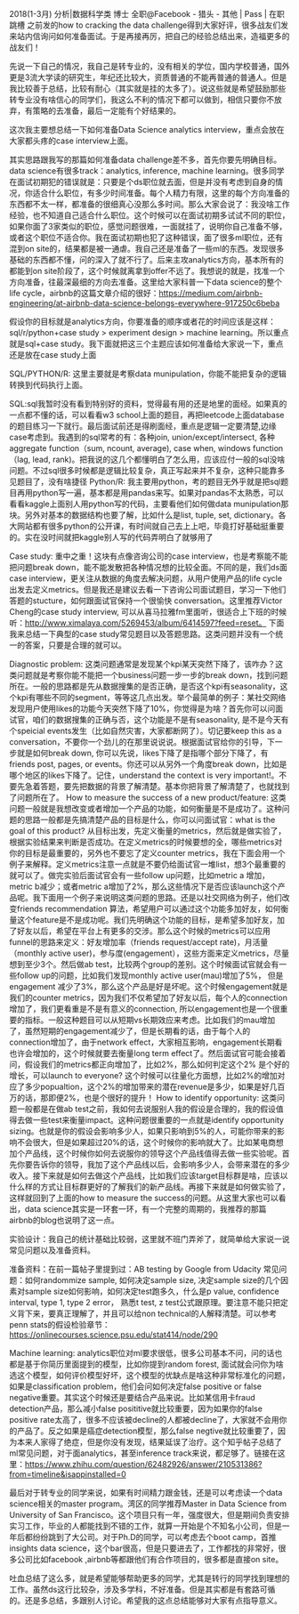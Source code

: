 2018(1-3月) 分析|数据科学类 博士 全职@Facebook - 猎头 - 其他  | Pass | 在职跳槽
之前发的how to cracking the data challenge得到大家好评，很多战友们发来站内信询问如何准备面试。于是再接再厉，把自己的经验总结出来，造福更多的战友们！

先说一下自己的情况，我自己是转专业的，没有相关的学位，国内学校普通，国外更是3流大学读的研究生，年纪还比较大，资质普通的不能再普通的普通人。但是我比较善于总结，比较有耐心（其实就是挂的太多了）。说这些就是希望鼓励那些转专业没有啥信心的同学们，我这么不利的情况下都可以做到，相信只要你不放弃，有策略的去准备，最后一定能有个好结果的。

这次我主要想总结一下如何准备Data Science analytics interview，重点会放在大家都头疼的case interview上面。

其实思路跟我写的那篇如何准备data challenge差不多，首先你要先明确目标。data science有很多track：analytics, inference, machine learning。很多同学在面试初期犯的错误就是：只要是个ds职位就去面，但是并没有考虑到自身的情况，你适合什么职位，有多少时间准备。每个人精力有限，这里的每个方向准备的东西都不太一样，都准备的很细真心没那么多时间。那么大家会说了：我没啥工作经验，也不知道自己适合什么职位。这个时候可以在面试初期多试试不同的职位，如果你面了3家类似的职位，感觉问题很难，一面就挂了，说明你自己准备不够，或者这个职位不适合你。我在面试初期也犯了这种错误，面了很多ml职位，还有混到on site的，结果都是被一通虐。我自己还是准备了一些ml的东西。发现很多基础的东西都不懂，问的深入了就不行了。后来主攻analytics方向，基本所有的都能到on site阶段了，这个时候就离拿到offer不远了。我想说的就是，找准一个方向准备，往最深最细的方向去准备。这里给大家科普一下data science的整个life cycle，airbnb的这篇文章介绍的很好：https://medium.com/airbnb-engineering/at-airbnb-data-science-belongs-everywhere-917250c6beba

假设你的目标就是analytics方向，你要准备的顺序或者花的时间应该是这样：sql/r/python+case study > experiment design > machine learning。所以重点就是sql+case study。我下面就把这三个主题应该如何准备给大家说一下，重点还是放在case study上面

SQL/PYTHON/R: 这里主要就是考察data munipulation，你能不能把复杂的逻辑转换到代码执行上面。

SQL:sql我暂时没有看到特别好的资料，觉得最有用的还是地里的面经。如果真的一点都不懂的话，可以看看w3 school上面的题目，再把leetcode上面database的题目练习一下就行。最后面试前还是得刷面经，重点是逻辑一定要清楚,边缘case考虑到。我遇到的sql常考的有：各种join, union/except/intersect, 各种aggregate function（sum, ncount, average), case when, windows function（lag, lead, rank)。把我说的这几个都懂明白了怎么用，应该应付一般的sql没啥问题。不过sql很多时候都是逻辑比较复杂，真正写起来并不复杂，这种只能靠多见题目了，没有啥捷径
Python/R: 我主要用python，考的题目无外乎就是把sql题目再用python写一遍，基本都是用pandas来写。如果对pandas不太熟悉，可以看看kaggle上面别人用python写的代码，主要看他们如何做data munipulation那块。另外对基本的数据结构也要了解，比如什么是list, tuple, set, dictionary。各大网站都有很多python的公开课，有时间就自己去上上吧，毕竟打好基础挺重要的。实在没时间就把kaggle别人写的代码弄明白了就够用了

Case study: 重中之重！这块有点像咨询公司的case interview，也是考察能不能把问题break down，能不能发散把各种情况想的比较全面。不同的是，我们ds面case interview，更关注从数据的角度去解决问题，从用户使用产品的life cycle出发去定义metrics。但是我还是建议去看一下咨询公司面试题目，学习一下他们答题的stucture，如何跟面试官保持一个很愉快 conversation。这里推荐Victor Cheng的case study interview, 可以从喜马拉雅fm里面听，很适合上下班的时候听：http://www.ximalaya.com/5269453/album/6414597?feed=reset。 下面我来总结一下典型的case study常见题目以及答题思路。这类问题并没有一个统一的答案，只要是合理的就可以。

Diagnostic problem: 这类问题通常是发现某个kpi某天突然下降了，该咋办？这类问题就是考察你能不能把一个business问题一步一步的break down，找到问题所在。一般的思路都是先从数据搜集的是否正确，是否这个kpi有seasonality，这个kpi有哪些不同的segment，等等这几点出发。举个最简单的例子：某社交网络发现用户使用likes的功能今天突然下降了10%，你觉得是为啥？首先你可以问面试官，咱们的数据搜集的正确与否，这个功能是不是有seasonality, 是不是今天有个speicial events发生（比如自然灾害，大家都断网了）。切记要keep this as a conversation，不要你一个劲儿的在那里说说说。根据面试官给你的引导，下一步就是如何break down, 你可以先说，likes下降了是指哪个部分下降了，有friends post, pages, or events。你还可以从另外一个角度break down，比如是哪个地区的likes下降了。记住，understand the context is very important!。不要先急着答题，要先把数据的背景了解清楚。基本你把背景了解清楚了，也就找到了问题所在了。
How to measure the success of a new product/feature: 这类问题一般就是我想改变或者增加一个产品的功能，如何衡量是不是成功了。这种问题的思路一般都是先搞清楚产品的目标是什么，你可以问面试官：what is the goal of this product? 从目标出发，先定义衡量的metrics，然后就是做实验了，根据实验结果来判断是否成功。在定义metrics的时候要想的全，哪些metrics对你的目标是最重要的，另外也不要忘了定义counter metrics，我在下面会用一个例子来解释。定义metrics注意一点就是不要仍给面试官一堆list，想3个最重要的就可以了。做完实验后面试官会有一些follow up问题，比如metric a 增加，metric b减少；或者metric a增加了2%，那么这些情况下是否应该launch这个产品呢。我下面用一个例子来说明这类问题的思路。还是以社交网络为例子，他们改变friends recommendation 算法，希望用户可以通过这个功能多加好友，如何衡量这个feature是不是成功呢。我们先明确这个功能的目标，是希望多加好友，加了好友以后，希望在平台上有更多的交涉。那么这个时候的metrics可以应用funnel的思路来定义：好友增加率（friends request/accept rate)，月活量（monthly active user)，参与度(engagement），这些方面来定义metrics，尽量想到至少3个。然后做ab test，比较两个group的差别。这个时候面试官就会有一些follow up的问题，比如我们发现monthly active user(mau)增加了5%， 但是engagement 减少了3%，那么这个产品是好是坏呢。这个时候engagement就是我们的counter metrics，因为我们不仅希望加了好友以后，每个人的connection增加了，我们更看重是不是有意义的connection, 所以engagement也是一个很重要的指标。一般这种题目可以从短期vs长期效应来考虑。比如我们的mau增加了，虽然短期的engagement减少了，但是长期看的话，由于每个人的connection增加了，由于network effect，大家相互影响，engagement长期看也许会增加的，这个时候就要去衡量long term effect了。然后面试官可能会接着问，假设我们的metrics都正向增加了，比如2%，那么如何判定这个2% 是个好的增长，可以launch to everyone? 这个时候可以往量化方面想，比如2%的增加对应了多少popualtion，这个2%的增加带来的潜在revenue是多少，如果是好几百万的话，那即便2%，也是个很好的提升！
How to identify opportunity: 这类问题一般都是在做ab test之前，我如何去说服别人我的假设是合理的，我的假设值得去做一些test来衡量impact。这种问题很重要的一点就是identify opportunity sizing。也就是你的假设会影响多少人，如果只影响到5%的人，可能你带来的影响不会很大，但是如果超过20%的话，这个时候你的影响就大了。比如某电商想加个产品线，这个时候你如何去说服你的领导这个产品线值得去做一些实验呢。首先你要告诉你的领导，我加了这个产品线以后，会影响多少人，会带来潜在的多少收入。接下来就是如何去做这个产品线，比如我们应该target目标群是啥，应该以什么样的方式让目标群更好的了解我们的新产品线。再接下来就是如何做实验了，这样就回到了上面的how to measure the success的问题。从这里大家也可以看出，data science其实是一环套一环，有一个完整的周期的，我推荐的那篇airbnb的blog也说明了这一点。

实验设计：我自己的统计基础比较弱，这里就不班门弄斧了，就简单给大家说一说常见问题以及准备资料。

准备资料：在前一篇帖子里提到过：AB testing by Google from Udacity
常见问题：如何randommize sample, 如何决定sample size, 决定sample size的几个因素对sample size如何影响，如何决定test跑多久，什么是p value, confidence interval, type 1, type 2 error， 熟悉t test, z test公式跟原理。要注意不能只把定义背下来，要真正理解了，并且可以给non technical的人解释清楚。可以参考penn stats的假设检验章节：https://onlinecourses.science.psu.edu/stat414/node/290

Machine learning: analytics职位对ml要求很低，很多公司基本不问，问的话也都是基于你简历里面提到的模型，比如你提到random forest, 面试就会问你为啥选这个模型，如何评价模型好坏，这个模型的优缺点是啥这种非常标准化的问题，如果是classification problem，他们会问如何决定false positive or false negative重要。其实这个时候还是要结合产品来说。比如某信用卡fraud detection产品，那么减小false posititive就比较重要，因为如果你的false positive rate太高了，很多不应该被decline的人都被decline了，大家就不会用你的产品了。反之如果是癌症detection模型，那么false negtive就比较重要了，因为本来人家得了绝症，但是你没有发现，结果延误了治疗。这个知乎帖子总结了ml常见问题，对于面analytics，甚至inference track来说，都足够了。链接在这里：https://www.zhihu.com/question/62482926/answer/210531386?from=timeline&isappinstalled=0


最后对于转专业的同学来说，如果有时间精力跟金钱，还是可以考虑读一个data science相关的master program。湾区的同学推荐Master in Data Science from University of San Francisco。这个项目只有一年，强度很大，但是期间负责安排实习工作，毕业的人都能找到不错的工作，就算一开始是个不知名小公司，但是一年后都纷纷跳到了大公司。对于Ph.D的同学，可以考虑去个boot camp，首推insights data science，这个bar很高，但是只要进去了，工作都找的非常好，很多公司比如facebook ,airbnb等都跟他们有合作项目的，很多都是直接on site。

吐血总结了这么多，就是希望能够帮助更多的同学，尤其是转行的同学找到理想的工作。虽然ds这行比较杂，涉及多学科，不好准备。但是其实都是有套路可循的。还是多总结，多跟别人讨论。希望我的这点总结能够对大家有点指导意义。
